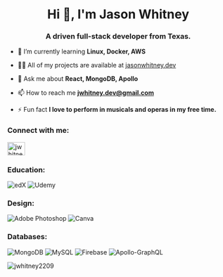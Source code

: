 <h1 align="center">Hi 👋, I'm Jason Whitney</h1>
<h3 align="center">A driven full-stack developer from Texas.</h3>

- 🌱 I’m currently learning **Linux, Docker, AWS**

- 👨‍💻 All of my projects are available at [jasonwhitney.dev](https://jasonwhitney.dev)

- 💬 Ask me about **React, MongoDB, Apollo**

- 📫 How to reach me **jwhitney.dev@gmail.com**

- ⚡ Fun fact **I love to perform in musicals and operas in my free time.**

<h3 align="left">Connect with me:</h3>
<p align="left">
<a href="https://linkedin.com/in/jwhitney2209" target="blank"><img align="center" src="https://raw.githubusercontent.com/rahuldkjain/github-profile-readme-generator/master/src/images/icons/Social/linked-in-alt.svg" alt="jwhitney2209" height="30" width="40" /></a>
</p>
<h3 align="left">Education:</h3>

![edX](https://img.shields.io/badge/edX-%2302262B.svg?style=for-the-badge&logo=edX&logoColor=white)
![Udemy](https://img.shields.io/badge/Udemy-A435F0?style=for-the-badge&logo=Udemy&logoColor=white)

<h3 align="left">Design:</h3>

![Adobe Photoshop](https://img.shields.io/badge/adobe%20photoshop-%2331A8FF.svg?style=for-the-badge&logo=adobe%20photoshop&logoColor=white)
![Canva](https://img.shields.io/badge/Canva-%2300C4CC.svg?style=for-the-badge&logo=Canva&logoColor=white)

<h3 align="left">Databases:</h3>

![MongoDB](https://img.shields.io/badge/MongoDB-%234ea94b.svg?style=for-the-badge&logo=mongodb&logoColor=white)
![MySQL](https://img.shields.io/badge/mysql-%2300f.svg?style=for-the-badge&logo=mysql&logoColor=white)
![Firebase](https://img.shields.io/badge/Firebase-039BE5?style=for-the-badge&logo=Firebase&logoColor=white)
![Apollo-GraphQL](https://img.shields.io/badge/-ApolloGraphQL-311C87?style=for-the-badge&logo=apollo-graphql)


<p><img align="center" src="https://github-readme-streak-stats.herokuapp.com/?user=jwhitney2209&" alt="jwhitney2209" /></p>
